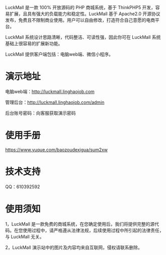 LuckMall 是一款 100% 开放源码的 PHP 商城系统，基于 ThinkPHP5 开发，容易扩展，且具有强大的负载能力和稳定性。LuckMall 基于 Apache2.0 开源协议发布，免费且不限制商业使用。用户可以自由修改，打造符合自己意愿的电商平台。

LuckMall 系统设计思路清晰，代码整洁、可读性强，因此你可在 LuckMall 系统基础上很容易的扩展新功能。

LuckMall 提供客户端包括：电脑web端、微信小程序。

# 演示地址

电脑web端：http://luckmall.linghaojob.com

管理后台：http://luckmall.linghaojob.com/admin

后台账号密码：向客服获取演示密码

# 使用手册

https://www.yuque.com/baozoudexigua/sum2xw

# 技术支持

QQ：610392592

# 使用须知

1，LuckMall 是一款免费的商城系统，在您确定使用后，我们将提供完整的源代码。在您使用过程中，请严格遵从法律法规，后续使用过程中所引起的法律责任，与 LuckMall 无关。

2，LuckMall 演示站中的图片及内容均来自互联网，侵权请联系删除。

